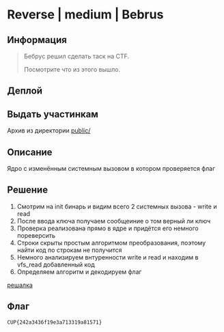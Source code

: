 # Reverse | medium | Bebrus

## Информация

> Бебрус решил сделать таск на CTF.
> 
> Посмотрите что из этого вышло.
> 

## Деплой

## Выдать участинкам

Архив из директории [public/](public/)

## Описание
Ядро с изменённым системным вызовом в котором проверяется флаг

## Решение

1. Смотрим на init бинарь и видим всего 2 системных вызова - write и read
2. После ввода ключа получаем сообщеиние о том верный ли ключ
3. Проверка реализована прямо в ядре и придётся его немного пореверсить
4. Строки скрыты простым алгоритмом преобразования, поэтому найти код по строкам не получится
5. Немного анализируем внтуренности write и read и находим в vfs_read добавленный код
6. Определяем алгоритм и декодируем флаг

[решалка](solve/main.c)

## Флаг
`CUP{242a3436f19e3a713319a81571}`